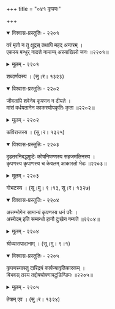 +++
title = "०४१ कृपणः"

+++



<details open><summary>विश्वास-प्रस्तुतिः - २२०१</summary>

वरं मृतो न तु क्षुद्रस् तथापि महद् अन्तरम् ।  
एकस्य बन्धुर् नादत्ते नामान्य् अस्याखिलो जनः ॥२२०१॥
</details>

<details><summary>मूलम् - २२०१</summary>

वरं मृतो न तु क्षुद्रस् तथापि महद् अन्तरम् ।  
एकस्य बन्धुर् नादत्ते नामान्य् अस्याखिलो जनः ॥२२०१॥
</details>


शब्दार्णवस्य । (सु।र। १३२३)  



<details open><summary>विश्वास-प्रस्तुतिः - २२०२</summary>

जीवतापि शवेनेव कृपणन न दीयते ।  
मांसं वर्धयतानेन काकस्योपकृतिः कृता ॥२२०२॥
</details>

<details><summary>मूलम् - २२०२</summary>

जीवतापि शवेनेव कृपणन न दीयते ।  
मांसं वर्धयतानेन काकस्योपकृतिः कृता ॥२२०२॥
</details>


कविराजस्य । (सु।र। १३२५)  



<details open><summary>विश्वास-प्रस्तुतिः - २२०३</summary>

दृढतरनिबद्धमुष्टेः कोषनिषण्णस्य सहजमलिनस्य ।  
कृपणस्य कृपाणस्य च केवलम् आकारतो भेदः ॥२२०३॥
</details>

<details><summary>मूलम् - २२०३</summary>

दृढतरनिबद्धमुष्टेः कोषनिषण्णस्य सहजमलिनस्य ।  
कृपणस्य कृपाणस्य च केवलम् आकारतो भेदः ॥२२०३॥
</details>


गोभटस्य । (सू।मु। ९।१३, सु।र। १३२७)  



<details open><summary>विश्वास-प्रस्तुतिः - २२०४</summary>

असम्भोगेन सामान्यं कृपणस्य धनं परैः ।  
अस्येदम् इति सम्बन्धो हानौ दुःखेन गम्यते ॥२२०४॥
</details>

<details><summary>मूलम् - २२०४</summary>

असम्भोगेन सामान्यं कृपणस्य धनं परैः ।  
अस्येदम् इति सम्बन्धो हानौ दुःखेन गम्यते ॥२२०४॥
</details>


श्रीव्यासपादानाम् । (सू।मु। ९।१)  



<details open><summary>विश्वास-प्रस्तुतिः - २२०५</summary>

कृपणस्यास्तु दारिद्र्यं कार्पण्यावृतिकारकम् ।  
विभवस् तस्य तद्दोषघोषणापटुडिण्डिमः ॥२२०५॥
</details>

<details><summary>मूलम् - २२०५</summary>

कृपणस्यास्तु दारिद्र्यं कार्पण्यावृतिकारकम् ।  
विभवस् तस्य तद्दोषघोषणापटुडिण्डिमः ॥२२०५॥
</details>


तेषाम् एव । (सु।र। १३२४)  

